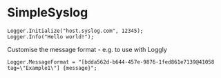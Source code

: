 SimpleSyslog
============

    Logger.Initialize("host.syslog.com", 12345);
    Logger.Info("Hello world!");

Customise the message format - e.g. to use with Loggly

    Logger.MessageFormat = "[bdda562d-b644-457e-9876-1fed861e7139@41058 tag=\"Example1\"] {message}";
